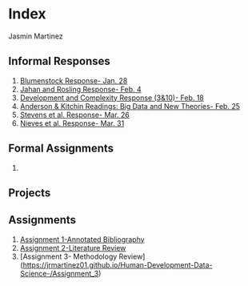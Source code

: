 # Index 

Jasmin Martinez 

## Informal Responses

1. [Blumenstock Response- Jan. 28](https://jrmartinez01.github.io/Human-Development-Data-Science-/bluemenstock)
2. [Jahan and Rosling Response- Feb. 4](https://jrmartinez01.github.io/Human-Development-Data-Science-/Jahan_and_Rosling_Response)
3. [Development and Complexity Response (3&10)- Feb. 18](https://jrmartinez01.github.io/Human-Development-Data-Science-/Development_and_Complexity_Response)
4. [Anderson & Kitchin Readings: Big Data and New Theories- Feb. 25](https://jrmartinez01.github.io/Human-Development-Data-Science-/Anderson_Kitchin_Response)
5. [Stevens et al. Response- Mar. 26](https://jrmartinez01.github.io/Human-Development-Data-Science-/Stevens_Response)
6. [Nieves et al. Response- Mar. 31](https://jrmartinez01.github.io/Human-Development-Data-Science-/Nieves_Response)

## Formal Assignments 

1. 

## Projects 

## Assignments

 1. [Assignment 1-Annotated Bibliography](https://jrmartinez01.github.io/Human-Development-Data-Science-/Assignment_1)
 2. [Assignment 2-Literature Review](https://jrmartinez01.github.io/Human-Development-Data-Science-/Assignment_2_LiteratureReview)
 3. [Assignment 3- Methodology Review] (https://jrmartinez01.github.io/Human-Development-Data-Science-/Assignment_3)
